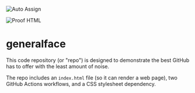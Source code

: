![Auto Assign](https://github.com/generalface/homo-org/actions/workflows/auto-assign.yml/badge.svg)

![Proof HTML](https://github.com/generalface/homo-org/actions/workflows/proof-html.yml/badge.svg)

# generalface
This code repository (or "repo") is designed to demonstrate the best GitHub has to offer with the least amount of noise.

The repo includes an `index.html` file (so it can render a web page), two GitHub Actions workflows, and a CSS stylesheet dependency.
